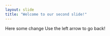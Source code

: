```yaml
---
layout: slide
title: "Welcome to our second slide!"
---
```

Here some change
Use the left arrow to go back!
